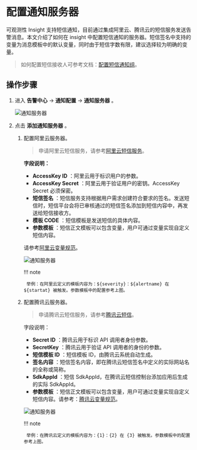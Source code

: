 # 配置通知服务器

可观测性 Insight 支持短信通知，目前通过集成阿里云、腾讯云的短信服务发送告警消息。本文介绍了如何在 insight 中配置短信通知的服务器。短信签名中支持的变量为消息模板中的默认变量，同时由于短信字数有限，建议选择较为明确的变量。

> 如何配置短信接收人可参考文档：[配置短信通知组](../../user-guide/alert-center/message.md)。

## 操作步骤

1. 进入 __告警中心__ -> __通知配置__ -> __通知服务器__ 。

    ![通知服务器](https://docs.daocloud.io/daocloud-docs-images/docs/zh/docs/insight/images/smsserver00.png)

2. 点击 __添加通知服务器__ 。

    1. 配置阿里云服务器。

        > 申请阿里云短信服务，请参考[阿里云短信服务](https://help.aliyun.com/document_detail/108062.html?spm=a2c4g.57535.0.0.2cec637ffna8ye)。

        **字段说明：**

        - __AccessKey ID__ ：阿里云用于标识用户的参数。
        - __AccessKey Secret__ ：阿里云用于验证用户的密钥。AccessKey Secret 必须保密。
        - __短信签名__ ：短信服务支持根据用户需求创建符合要求的签名。发送短信时，短信平台会将已审核通过的短信签名添加到短信内容中，再发送给短信接收方。
        - __模板 CODE__ ：短信模板是发送短信的具体内容。
        - __参数模板__ ：短信正文模板可以包含变量，用户可通过变量实现自定义短信内容。

        请参考[阿里云变量规范](https://help.aliyun.com/document_detail/463270.html)。

        ![通知服务器](https://docs.daocloud.io/daocloud-docs-images/docs/zh/docs/insight/images/sms02.png)

        !!! note

            举例：在阿里云定义的模板内容为：${severity}：${alertname} 在 ${startat} 被触发。参数模板中的配置参考上图。

    2. 配置腾讯云服务器。

        > 申请腾讯云短信服务，请参考[腾讯云短信](https://cloud.tencent.com/document/product/382/37794)。

        字段说明：

        - __Secret ID__ ：腾讯云用于标识 API 调用者身份参数。
        - __SecretKey__ ：腾讯云用于验证 API 调用者的身份的参数。
        - __短信模板 ID__ ：短信模板 ID，由腾讯云系统自动生成。
        - __签名内容__ ：短信签名内容，即在腾讯云短信签名中定义的实际网站名的全称或简称。
        - __SdkAppId__ ：短信 SdkAppId，在腾讯云短信控制台添加应用后生成的实际 SdkAppId。
        - __参数模板__ ：短信正文模板可以包含变量，用户可通过变量实现自定义短信内容。请参考：[腾讯云变量规范](https://cloud.tencent.com/document/product/382/39023#.E5.8F.98.E9.87.8F.E8.A7.84.E8.8C.83.3Ca-id.3D.22variable.22.3E.3C.2Fa.3E)。

        ![通知服务器](https://docs.daocloud.io/daocloud-docs-images/docs/zh/docs/insight/images/sms03.png)

        !!! note

            举例：在腾讯云定义的模板内容为：{1}：{2} 在 {3} 被触发。参数模板中的配置参考上图。
